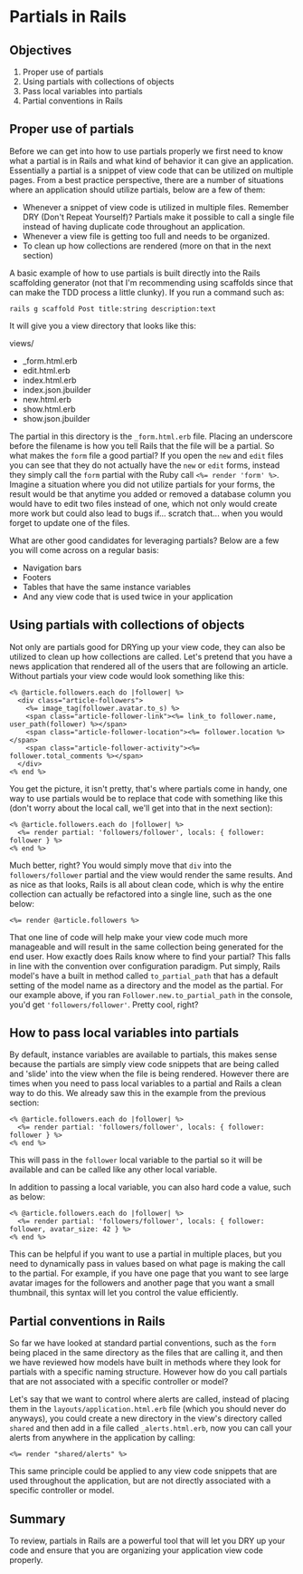 # Partials in Rails

## Objectives

1. Proper use of partials
2. Using partials with collections of objects
3. Pass local variables into partials
4. Partial conventions in Rails

## Proper use of partials

Before we can get into how to use partials properly we first need to know what a partial is in Rails and what kind of behavior it can give an application. Essentially a partial is a snippet of view code that can be utilized on multiple pages. From a best practice perspective, there are a number of situations where an application should utilize partials, below are a few of them:

* Whenever a snippet of view code is utilized in multiple files. Remember DRY (Don't Repeat Yourself)? Partials make it possible to call a single file instead of having duplicate code throughout an application.
* Whenever a view file is getting too full and needs to be organized.
* To clean up how collections are rendered (more on that in the next section)

A basic example of how to use partials is built directly into the Rails scaffolding generator (not that I'm recommending using scaffolds since that can make the TDD process a little clunky). If you run a command such as:

```rails g scaffold Post title:string description:text```

It will give you a view directory that looks like this:

views/
- _form.html.erb
- edit.html.erb
- index.html.erb
- index.json.jbuilder
- new.html.erb
- show.html.erb
- show.json.jbuilder

The partial in this directory is the ```_form.html.erb``` file. Placing an underscore before the filename is how you tell Rails that the file will be a partial. So what makes the ```form``` file a good partial? If you open the ```new``` and ```edit``` files you can see that they do not actually have the ```new``` or ```edit``` forms, instead they simply call the ```form``` partial with the Ruby call ```<%= render 'form' %>```. Imagine a situation where you did not utilize partials for your forms, the result would be that anytime you added or removed a database column you would have to edit two files instead of one, which not only would create more work but could also lead to bugs if... scratch that... when you would forget to update one of the files.

What are other good candidates for leveraging partials? Below are a few you will come across on a regular basis:

* Navigation bars
* Footers
* Tables that have the same instance variables
* And any view code that is used twice in your application

## Using partials with collections of objects

Not only are partials good for DRYing up your view code, they can also be utilized to clean up how collections are called. Let's pretend that you have a news application that rendered all of the users that are following an article. Without partials your view code would look something like this:

```ERB
<% @article.followers.each do |follower| %>
  <div class="article-followers">
    <%= image_tag(follower.avatar.to_s) %>
    <span class="article-follower-link"><%= link_to follower.name, user_path(follower) %></span>
    <span class="article-follower-location"><%= follower.location %></span>
    <span class="article-follower-activity"><%= follower.total_comments %></span>
  </div>
<% end %>
```

You get the picture, it isn't pretty, that's where partials come in handy, one way to use partials would be to replace that code with something like this (don't worry about the local call, we'll get into that in the next section):

```ERB
<% @article.followers.each do |follower| %>
  <%= render partial: 'followers/follower', locals: { follower: follower } %>
<% end %>
```

Much better, right? You would simply move that ```div``` into the ```followers/follower``` partial and the view would render the same results. And as nice as that looks, Rails is all about clean code, which is why the entire collection can actually be refactored into a single line, such as the one below:

```ERB
<%= render @article.followers %>
```

That one line of code will help make your view code much more manageable and will result in the same collection being generated for the end user. How exactly does Rails know where to find your partial? This falls in line with the convention over configuration paradigm. Put simply, Rails model's have a built in method called ```to_partial_path``` that has a default setting of the model name as a directory and the model as the partial. For our example above, if you ran ```Follower.new.to_partial_path``` in the console, you'd get ```'followers/follower'```. Pretty cool, right?

## How to pass local variables into partials

By default, instance variables are available to partials, this makes sense because the partials are simply view code snippets that are being called and 'slide' into the view when the file is being rendered. However there are times when you need to pass local variables to a partial and Rails a clean way to do this. We already saw this in the example from the previous section:

```ERB
<% @article.followers.each do |follower| %>
  <%= render partial: 'followers/follower', locals: { follower: follower } %>
<% end %>
```

This will pass in the ```follower``` local variable to the partial so it will be available and can be called like any other local variable.

In addition to passing a local variable, you can also hard code a value, such as below:

```ERB
<% @article.followers.each do |follower| %>
  <%= render partial: 'followers/follower', locals: { follower: follower, avatar_size: 42 } %>
<% end %>
```
This can be helpful if you want to use a partial in multiple places, but you need to dynamically pass in values based on what page is making the call to the partial. For example, if you have one page that you want to see large avatar images for the followers and another page that you want a small thumbnail, this syntax will let you control the value efficiently.

## Partial conventions in Rails

So far we have looked at standard partial conventions, such as the ```form``` being placed in the same directory as the files that are calling it, and then we have reviewed how models have built in methods where they look for partials with a specific naming structure. However how do you call partials that are not associated with a specific controller or model?

Let's say that we want to control where alerts are called, instead of placing them in the ```layouts/application.html.erb``` file (which you should never do anyways), you could create a new directory in the view's directory called ```shared``` and then add in a file called ```_alerts.html.erb```, now you can call your alerts from anywhere in the application by calling:

```ERB
<%= render "shared/alerts" %>
```

This same principle could be applied to any view code snippets that are used throughout the application, but are not directly associated with a specific controller or model.

## Summary

To review, partials in Rails are a powerful tool that will let you DRY up your code and ensure that you are organizing your application view code properly.
